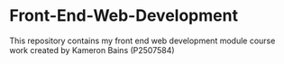 # Front-End-Web-Development
This repository contains my front end web development module course work created by Kameron Bains (P2507584)
